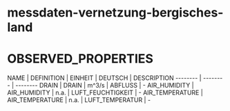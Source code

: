 ﻿# messdaten-vernetzung-bergisches-land

# OBSERVED_PROPERTIES

NAME | DEFINITION | EINHEIT | DEUTSCH | DESCRIPTION
-------- | -------- | --------
DRAIN | DRAIN | m^3/s | ABFLUSS | -
AIR_HUMIDITY | AIR_HUMIDITY  | n.a. | LUFT_FEUCHTIGKEIT | -
AIR_TEMPERATURE | AIR_TEMPERATURE | n.a. | LUFT_TEMPERATUR | - 
